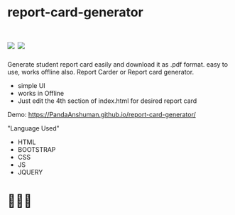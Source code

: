# report-card-generator
# <img src="https://img.shields.io/badge/Status-Complete-green"> <img src="https://img.shields.io/badge/Ver-1.0.0-red">
Generate student report card easily and download it as .pdf format. easy to use, works offline also. Report Carder or Report card generator.

- simple UI
- works in Offline
- Just edit the 4th section of index.html for desired report card

Demo: https://PandaAnshuman.github.io/report-card-generator/

"Language Used"

- HTML
- BOOTSTRAP 
- CSS
- JS
- JQUERY

# 
# 🍫✨💖
